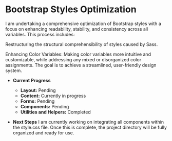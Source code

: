 # Bootstrap Styles Optimization

I am undertaking a comprehensive optimization of Bootstrap styles with a focus on enhancing readability, stability, and consistency across all variables. This process includes:

Restructuring the structural comprehensibility of styles caused by Sass.

Enhancing Color Variables: Making color variables more intuitive and customizable, while addressing any mixed or disorganized color assignments. The goal is to achieve a streamlined, user-friendly design system.

- **Current Progress**
  - **Layout:** Pending
  - **Content:** Currently in progress
  - **Forms:** Pending
  - **Components:** Pending
  - **Utilities and Helpers:** Completed

- **Next Steps**
I am currently working on integrating all components within the style.css file. Once this is complete, the project directory will be fully organized and ready for use.
